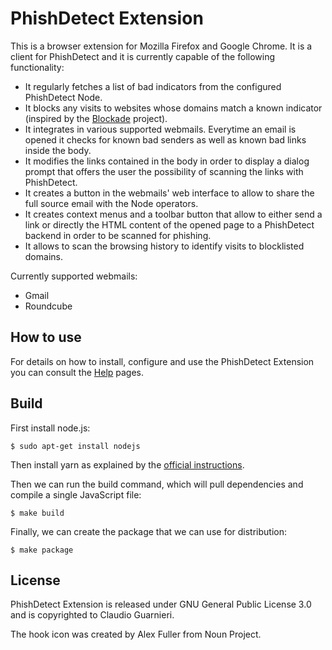 # PhishDetect Extension

This is a browser extension for Mozilla Firefox and Google Chrome. It is a client for PhishDetect and it is currently capable of the following functionality:

- It regularly fetches a list of bad indicators from the configured PhishDetect Node.
- It blocks any visits to websites whose domains match a known indicator (inspired by the [Blockade](https://github.com/blockadeio) project).
- It integrates in various supported webmails. Everytime an email is opened it checks for known bad senders as well as known bad links inside the body.
- It modifies the links contained in the body in order to display a dialog prompt that offers the user the possibility of scanning the links with PhishDetect.
- It creates a button in the webmails' web interface to allow to share the full source email with the Node operators.
- It creates context menus and a toolbar button that allow to either send a link or directly the HTML content of the opened page to a PhishDetect backend in order to be scanned for phishing.
- It allows to scan the browsing history to identify visits to blocklisted domains.

Currently supported webmails:

- Gmail
- Roundcube

## How to use

For details on how to install, configure and use the PhishDetect Extension you can consult the [Help](https://phishdetect.io/help/) pages.


## Build

First install node.js:

    $ sudo apt-get install nodejs

Then install yarn as explained by the [official instructions](https://classic.yarnpkg.com/en/docs/install#debian-stable).

Then we can run the build command, which will pull dependencies and compile a
single JavaScript file:

    $ make build

Finally, we can create the package that we can use for distribution:

    $ make package


## License

PhishDetect Extension is released under GNU General Public License 3.0 and is copyrighted to Claudio Guarnieri.

The hook icon was created by Alex Fuller from Noun Project.
